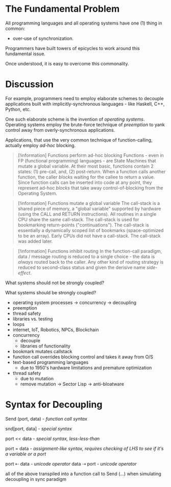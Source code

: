 # The Fundamental Problem
All programming languages and all operating systems have one (1) thing in common:
- over-use of synchronization.

Programmers have built towers of epicycles to work around this fundamental issue.

Once understood, it is easy to overcome this commonality.

# Discussion
For example, programmers need to employ elaborate schemes to decouple applications built with implicitly-synchronous languages - like Haskell, C++, Python, etc.

One such elaborate scheme is the invention of *operating systems*.  Operating systems employ the brute-force technique of *preemption* to yank control away from overly-synchronous applications.

Applications, that use the very common technique of function-calling, actually employ *ad-hoc* blocking.

> [!information] Functions perform ad-hoc blocking
> Functions - even in FP (functional programming) languages - are State Machines that mutate a global variable.  At their most basic, functions contain 2 states: (1) pre-call, and, (2) post-return.  When a function calls another function, the caller *blocks* waiting for the callee to return a value.  Since function calls can be inserted into code at any point, they represent ad-hoc *blocks* that take away control-of-blocking from the Operating System. 

> [!information] Functions mutate a global variable
> The call-stack is a shared piece of memory, a "global variable" supported by hardware (using the CALL and RETURN instructions).  All routines in a single CPU share the same call-stack.  The call-stack is used for bookmarking return-points ("continuations").  The call-stack is essentially a dynamically scoped list of bookmarks (space-optimized to be an array).
> Early CPUs did not have a call-stack.  The call-stack was added later.

> [!information] Functions inhibit routing
> In the function-call paradigm, data / message routing is reduced to a single choice - the data is *always* routed back to the caller.  Any other kind of routing strategy is reduced to second-class status and given the derisive name *side-effect*.


What systems should not be strongly coupled?

What systems should be strongly coupled?
- operating system processes -> concurrency -> decoupling
- preemption
- thread safety
- libraries vs. testing
- loops
- internet, IoT, Robotics, NPCs, Blockchain
- concurrency
	- decouple
	- libraries of functionality
- bookmark mutates callstack
- function call overrides blocking control and takes it away from O/S
- text-based programming languages
	- due to 1950's hardware limitations and premature optimization
- thread safety
	- due to mutation
	- remove mutation -> Sector Lisp -> anti-bloatware

# Syntax for Decoupling
Send (port, data) *- function call syntax*

snd[port, data] *- special syntax*

port << data *- special syntax, less-less-than*

port = data *- assignment-like syntax, requires checking of LHS to see if it's a variable or a port*

port ⇠ data *- unicode operator*
data ⇢ port *- unicode operator*

all of the above transpiled into a function call to Send (...)
when simulating decoupling in sync paradigm
